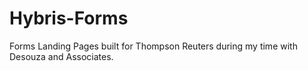 # Hybris-Forms
 Forms Landing Pages built for Thompson Reuters during my time with Desouza and Associates.
